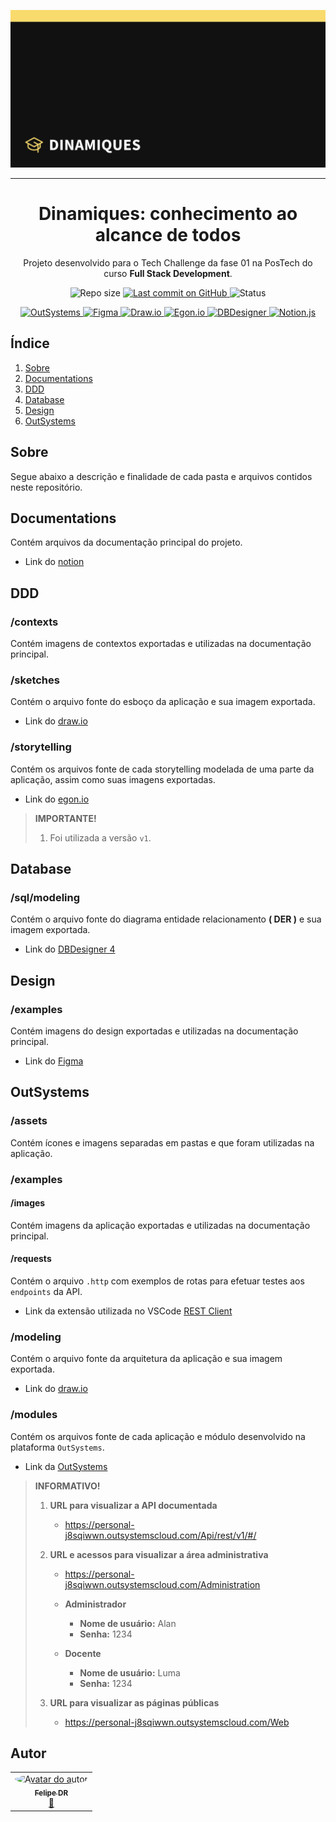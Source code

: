 <p align="center">
  <img src="./04-design/examples/cover.png" alt="Dinamiques" />
  <hr>
  <h1 align="center">Dinamiques: conhecimento ao alcance de todos</h1>
  <p align="center">Projeto desenvolvido para o Tech Challenge da fase 01 na PosTech do curso <strong>Full Stack Development</strong>.</p>
</p>

<p align="center">
  <img src="https://img.shields.io/github/repo-size/FelipeCourse/dinamiques-tc-01?style=for-the-badge&color=4e5acf" alt="Repo size" />
  <a aria-label="Last Commit" href="https://github.com/FelipeCourse/dinamiques-tc-01/commits/main">
    <img src="https://img.shields.io/github/last-commit/FelipeCourse/dinamiques-tc-01?style=for-the-badge&color=4e5acf" alt="Last commit on GitHub" />
  </a>
  <!-- <img src="https://img.shields.io/badge/license-MIT-4e5acf?style=for-the-badge" alt="License" /> -->
  <img src="https://img.shields.io/badge/status-concluído-brightgreen?style=for-the-badge" alt="Status" />
</p>

<p align="center">
  <a target="_blank" href="https://www.outsystems.com/">
    <img src="https://img.shields.io/static/v1?style=plastic&color=red&label=OutSystems&message=LOW-CODE" alt="OutSystems" />
  </a>
  <a target="_blank" href="https://www.figma.com/">
    <img src="https://img.shields.io/static/v1?style=plastic&color=db748e&label=Figma&message=DESIGN&logo=figma" alt="Figma" />
  </a>
  <a target="_blank" href="https://app.diagrams.net/">
    <img src="https://img.shields.io/static/v1?style=plastic&color=lightblue&label=Draw.io&message=MODELING" alt="Draw.io" />
  </a>
  <a target="_blank" href="https://egon.io/">
    <img src="https://img.shields.io/static/v1?style=plastic&color=lightblue&label=Egon.io&message=MODELING" alt="Egon.io" />
  </a>
  <a target="_blank" href="https://www.dbdesigner.net/">
    <img src="https://img.shields.io/static/v1?style=plastic&color=lightblue&label=DBDesigner&message=MODELING" alt="DBDesigner" />
  </a>
  <a target="_blank" href="https://www.notion.so/pt-br">
    <img src="https://img.shields.io/static/v1?style=plastic&color=blue&label=Notion&message=DOC&logo=notion" alt="Notion.js" />
  </a>
</p>

## Índice

<ol>
  <li><a href="#-sobre">Sobre</a></li>
  <li><a href="#-documentations">Documentations</a></li>
  <li><a href="#-ddd">DDD</a></li>
  <li><a href="#-database">Database</a></li>
  <li><a href="#-design">Design</a></li>
  <li><a href="#-outSystems">OutSystems</a></li>
</ol>

## Sobre

Segue abaixo a descrição e finalidade de cada pasta e arquivos contidos neste repositório.

## Documentations

Contém arquivos da documentação principal do projeto.

- Link do [notion](https://www.notion.so/Dinamiques-conhecimento-ao-alcance-de-todos-732e0e37f7da4960a95919309a008bd0?pvs=4)

## DDD

### /contexts

Contém imagens de contextos exportadas e utilizadas na documentação principal.

### /sketches

Contém o arquivo fonte do esboço da aplicação e sua imagem exportada.

- Link do [draw.io](https://app.diagrams.net/)

### /storytelling

Contém os arquivos fonte de cada storytelling modelada de uma parte da aplicação, assim como suas imagens exportadas.

- Link do [egon.io](https://egon.io/)

> **IMPORTANTE!**
>
> 1. Foi utilizada a versão `v1`.

## Database

### /sql/modeling

Contém o arquivo fonte do diagrama entidade relacionamento **( DER )** e sua imagem exportada.

- Link do [DBDesigner 4](https://dbdesigner.softonic.com.br/)

## Design

### /examples

Contém imagens do design exportadas e utilizadas na documentação principal.

- Link do [Figma](https://www.figma.com/design/RYlAklimxsOFmPwMIrUg3V/Dinamiques?node-id=82-6&t=vYwPBMC9n9endRGZ-1)

## OutSystems

### /assets

Contém ícones e imagens separadas em pastas e que foram utilizadas na aplicação.

### /examples

#### /images

Contém imagens da aplicação exportadas e utilizadas na documentação principal.

#### /requests

Contém o arquivo `.http` com exemplos de rotas para efetuar testes aos `endpoints` da API.

- Link da extensão utilizada no VSCode [REST Client](https://marketplace.visualstudio.com/items?itemName=humao.rest-client)

### /modeling

Contém o arquivo fonte da arquitetura da aplicação e sua imagem exportada.

- Link do [draw.io](https://app.diagrams.net/)

### /modules

Contém os arquivos fonte de cada aplicação e módulo desenvolvido na plataforma `OutSystems`.

- Link da [OutSystems](https://www.outsystems.com/)

> **INFORMATIVO!**
>
> 1. **URL para visualizar a API documentada**
>
>    - https://personal-j8sqiwwn.outsystemscloud.com/Api/rest/v1/#/
>
> 2. **URL e acessos para visualizar a área administrativa**
>
>    - https://personal-j8sqiwwn.outsystemscloud.com/Administration
>
>    - **Administrador**
>      - **Nome de usuário:** Alan
>      - **Senha:** 1234
>    - **Docente**
>      - **Nome de usuário:** Luma
>      - **Senha:** 1234
>
> 3. **URL para visualizar as páginas públicas**
>
>    - https://personal-j8sqiwwn.outsystemscloud.com/Web

## Autor

<table>
  <tr>
    <td align="center">
      <a href="https://github.com/felipe-dr">
        <img style="border-radius: 50%;" src="https://avatars.githubusercontent.com/u/62888625?s=96&v=4" width="100px;" alt="Avatar do autor" />
        <br />
        <sub>
          <b>Felipe DR</b>
        </sub>
      </a>
      <br />
      <a href="mailto:felipe.corp7@gmail.com" title="E-mail">📩</a>
    </td>
  </tr>
</table>
